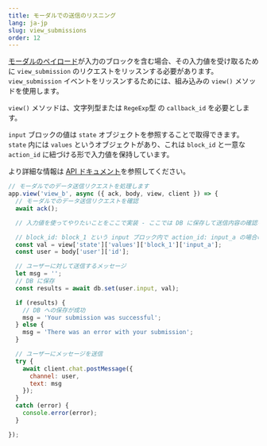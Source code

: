 ```yaml
---
title: モーダルでの送信のリスニング
lang: ja-jp
slug: view_submissions
order: 12
---
```


<div class="section-content">
<a href="https://api.slack.com/reference/block-kit/views">モーダルのペイロード</a>が入力のブロックを含む場合、その入力値を受け取るために <code>view_submission</code> のリクエストをリッスンする必要があります。<code>view_submission</code> イベントをリッスンするためには、組み込みの <code>view()</code> メソッドを使用します。

<code>view()</code> メソッドは、文字列型または <code>RegeExp</code>型 の <code>callback_id</code> を必要とします。

<code>input</code> ブロックの値は <code>state</code> オブジェクトを参照することで取得できます。<code>state</code> 内には <code>values</code> というオブジェクトがあり、これは <code>block_id</code> と一意な <code>action_id</code> に紐づける形で入力値を保持しています。

より詳細な情報は <a href="https://api.slack.com/surfaces/modals/using#interactions">API ドキュメント</a>を参照してください。
</div>

```javascript
// モーダルでのデータ送信リクエストを処理します
app.view('view_b', async ({ ack, body, view, client }) => {
  // モーダルでのデータ送信リクエストを確認
  await ack();

  // 入力値を使ってやりたいことをここで実装 - ここでは DB に保存して送信内容の確認を送っている

  // block_id: block_1 という input ブロック内で action_id: input_a の場合の入力
  const val = view['state']['values']['block_1']['input_a'];
  const user = body['user']['id'];

  // ユーザーに対して送信するメッセージ
  let msg = '';
  // DB に保存
  const results = await db.set(user.input, val);

  if (results) {
    // DB への保存が成功
    msg = 'Your submission was successful';
  } else {
    msg = 'There was an error with your submission';
  }

  // ユーザーにメッセージを送信
  try {
    await client.chat.postMessage({
      channel: user,
      text: msg
    });
  }
  catch (error) {
    console.error(error);
  }

});
```
